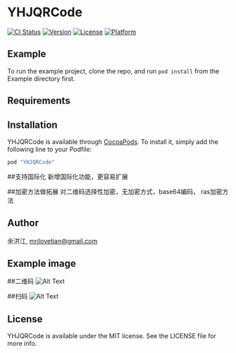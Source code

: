 # YHJQRCode

[![CI Status](http://img.shields.io/travis/mrjyuhongjiang/YHJQRCode.svg?style=flat)](https://travis-ci.org/mrjyuhongjiang/YHJQRCode)
[![Version](https://img.shields.io/cocoapods/v/YHJQRCode.svg?style=flat)](http://cocoapods.org/pods/YHJQRCode)
[![License](https://img.shields.io/cocoapods/l/YHJQRCode.svg?style=flat)](http://cocoapods.org/pods/YHJQRCode)
[![Platform](https://img.shields.io/cocoapods/p/YHJQRCode.svg?style=flat)](http://cocoapods.org/pods/YHJQRCode)

## Example

To run the example project, clone the repo, and run `pod install` from the Example directory first.

## Requirements

## Installation

YHJQRCode is available through [CocoaPods](http://cocoapods.org). To install
it, simply add the following line to your Podfile:

```ruby
pod "YHJQRCode"
```

##支持国际化
新增国际化功能，更容易扩展

##加密方法做拓展
对二维码选择性加密，无加密方式，base64编码， ras加密方法

## Author

余洪江, mrjlovetian@gmail.com

## Example image

##二维码
![Alt Text](https://github.com/mrjlovetian/YHJARCode/blob/master/Example/YHJQRCode/IMG_0129.PNG)

##扫码
![Alt Text](https://github.com/mrjlovetian/YHJARCode/blob/master/Example/YHJQRCode/IMG_0130.PNG)

## License

YHJQRCode is available under the MIT license. See the LICENSE file for more info.


